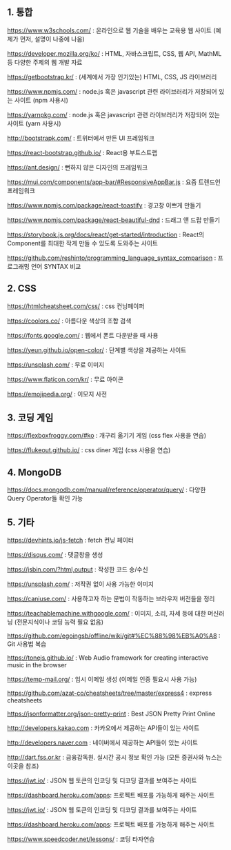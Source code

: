 ## 1. 통합

https://www.w3schools.com/ : 온라인으로 웹 기술을 배우는 교육용 웹 사이트 (예제가 먼저, 설명이 나중에 나옴)

https://developer.mozilla.org/ko/ :  HTML, 자바스크립트, CSS, 웹 API, MathML 등 다양한 주제의 웹 개발 자료

https://getbootstrap.kr/ : (세계에서 가장 인기있는) HTML, CSS, JS 라이브러리

https://www.npmjs.com/ : node.js 혹은 javascript 관련 라이브러리가 저장되어 있는 사이트 (npm 사용시)

https://yarnpkg.com/ : node.js 혹은 javascript 관련 라이브러리가 저장되어 있는 사이트 (yarn 사용시)

http://bootstrapk.com/ : 트위터에서 만든 UI 프레임워크

https://react-bootstrap.github.io/ : React용  부트스트랩

https://ant.design/ : 뻔하지 않은 디자인의 프레임워크

https://mui.com/components/app-bar/#ResponsiveAppBar.js : 요즘 트렌드인 프레임워크

https://www.npmjs.com/package/react-toastify : 경고창 이쁘게 만들기

https://www.npmjs.com/package/react-beautiful-dnd : 드래그 앤 드랍 만들기

https://storybook.js.org/docs/react/get-started/introduction : React의 Component를 최대한 작게 만들 수 있도록 도와주는 사이트

https://github.com/reshinto/programming_language_syntax_comparison : 프로그래밍 언어 SYNTAX 비교

## 2. CSS

https://htmlcheatsheet.com/css/ : css 컨닝페이퍼

https://coolors.co/ : 아름다운 색상의 조합 검색

https://fonts.google.com/ : 웹에서 폰트 다운받을 때 사용

https://yeun.github.io/open-color/ : 단계별 색상을 제공하는 사이트

https://unsplash.com/ : 무료 이미지

https://www.flaticon.com/kr/ : 무료 아이콘

https://emojipedia.org/ : 이모지 사전

## 3. 코딩 게임

https://flexboxfroggy.com/#ko : 개구리 옮기기 게임 (css flex 사용을 연습)

https://flukeout.github.io/ : css diner 게임 (css 사용을 연습)

## 4. MongoDB

https://docs.mongodb.com/manual/reference/operator/query/ : 다양한 Query Operator들 확인 가능

## 5. 기타

https://devhints.io/js-fetch : fetch 컨닝 페이터

https://disqus.com/ : 댓글창을 생성

https://jsbin.com/?html,output : 작성한 코드 송/수신

https://unsplash.com/ : 저작권 없이 사용 가능한 이미지

https://caniuse.com/ : 사용하고자 하는 문법이 작동하는 브라우저 버전들을 정리

https://teachablemachine.withgoogle.com/ : 이미지, 소리, 자세 등에 대한 머신러닝 (전문지식이나 코딩 능력 필요 없음)

https://github.com/egoingsb/offline/wiki/git#%EC%88%98%EB%A0%A8 : Git 사용법 복습

https://tonejs.github.io/ : Web Audio framework for creating interactive music in the browser

https://temp-mail.org/ : 임시 이메일 생성 (이메일 인증 필요시 사용 가능)

https://github.com/azat-co/cheatsheets/tree/master/express4 : express cheatsheets

https://jsonformatter.org/json-pretty-print : Best JSON Pretty Print Online

http://developers.kakao.com : 카카오에서 제공하는 API들이 있는 사이트

http://developers.naver.com : 네이버에서 제공하는 API들이 있는 사이트

http://dart.fss.or.kr : 금융감독원. 실시간 공시 정보 확인 가능 (모든 증권사와 뉴스는 이곳을 참조)

https://jwt.io/ : JSON 웹 토큰의 인코딩 및 디코딩 결과를 보여주는 사이트

https://dashboard.heroku.com/apps: 프로젝트 배포를 가능하게 해주는 사이트

https://jwt.io/ : JSON 웹 토큰의 인코딩 및 디코딩 결과를 보여주는 사이트

https://dashboard.heroku.com/apps: 프로젝트 배포를 가능하게 해주는 사이트

https://www.speedcoder.net/lessons/ : 코딩 타자연습
